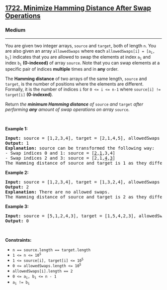 <h2><a href="https://leetcode.com/problems/minimize-hamming-distance-after-swap-operations/">1722. Minimize Hamming Distance After Swap Operations</a></h2><h3>Medium</h3><hr><p>You are given two integer arrays, <code>source</code> and <code>target</code>, both of length <code>n</code>. You are also given an array <code>allowedSwaps</code> where each <code>allowedSwaps[i] = [a<sub>i</sub>, b<sub>i</sub>]</code> indicates that you are allowed to swap the elements at index <code>a<sub>i</sub></code> and index <code>b<sub>i</sub></code> <strong>(0-indexed)</strong> of array <code>source</code>. Note that you can swap elements at a specific pair of indices <strong>multiple</strong> times and in <strong>any</strong> order.</p>

<p>The <strong>Hamming distance</strong> of two arrays of the same length, <code>source</code> and <code>target</code>, is the number of positions where the elements are different. Formally, it is the number of indices <code>i</code> for <code>0 &lt;= i &lt;= n-1</code> where <code>source[i] != target[i]</code> <strong>(0-indexed)</strong>.</p>

<p>Return <em>the <strong>minimum Hamming distance</strong> of </em><code>source</code><em> and </em><code>target</code><em> after performing <strong>any</strong> amount of swap operations on array </em><code>source</code><em>.</em></p>

<p>&nbsp;</p>
<p><strong class="example">Example 1:</strong></p>

<pre>
<strong>Input:</strong> source = [1,2,3,4], target = [2,1,4,5], allowedSwaps = [[0,1],[2,3]]
<strong>Output:</strong> 1
<strong>Explanation:</strong> source can be transformed the following way:
- Swap indices 0 and 1: source = [<u>2</u>,<u>1</u>,3,4]
- Swap indices 2 and 3: source = [2,1,<u>4</u>,<u>3</u>]
The Hamming distance of source and target is 1 as they differ in 1 position: index 3.
</pre>

<p><strong class="example">Example 2:</strong></p>

<pre>
<strong>Input:</strong> source = [1,2,3,4], target = [1,3,2,4], allowedSwaps = []
<strong>Output:</strong> 2
<strong>Explanation:</strong> There are no allowed swaps.
The Hamming distance of source and target is 2 as they differ in 2 positions: index 1 and index 2.
</pre>

<p><strong class="example">Example 3:</strong></p>

<pre>
<strong>Input:</strong> source = [5,1,2,4,3], target = [1,5,4,2,3], allowedSwaps = [[0,4],[4,2],[1,3],[1,4]]
<strong>Output:</strong> 0
</pre>

<p>&nbsp;</p>
<p><strong>Constraints:</strong></p>

<ul>
	<li><code>n == source.length == target.length</code></li>
	<li><code>1 &lt;= n &lt;= 10<sup>5</sup></code></li>
	<li><code>1 &lt;= source[i], target[i] &lt;= 10<sup>5</sup></code></li>
	<li><code>0 &lt;= allowedSwaps.length &lt;= 10<sup>5</sup></code></li>
	<li><code>allowedSwaps[i].length == 2</code></li>
	<li><code>0 &lt;= a<sub>i</sub>, b<sub>i</sub> &lt;= n - 1</code></li>
	<li><code>a<sub>i</sub> != b<sub>i</sub></code></li>
</ul>
